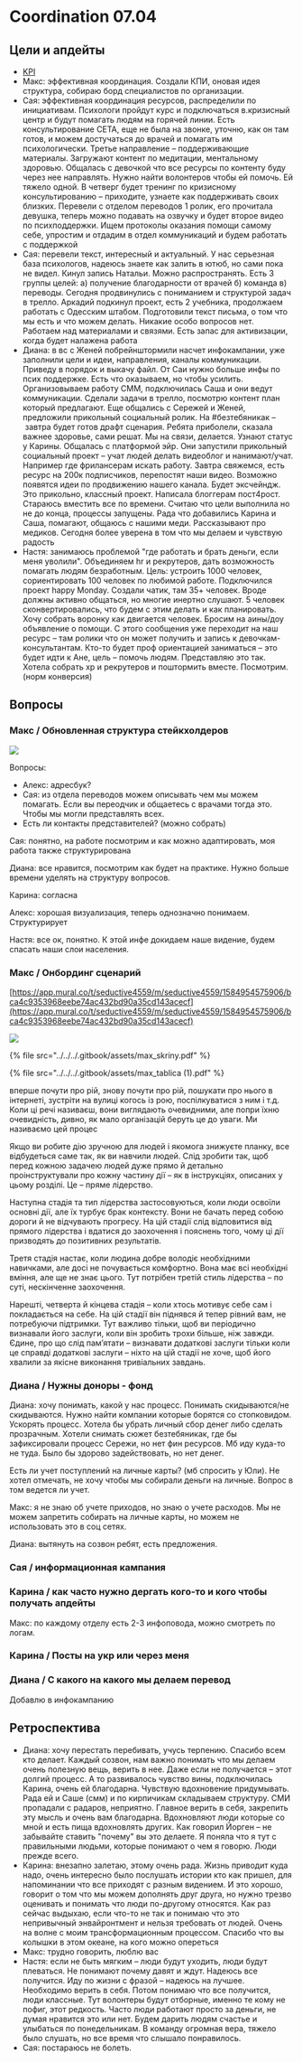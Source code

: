 # Coordination 07.04

## Цели и апдейты

* [KPI](https://docs.google.com/spreadsheets/d/1qxu6R_ToVvPUXK439pKcS8pDluyzr6lt5AjGpI-F8wY/edit#gid=0)
* Макс: эффективная координация. Создали КПИ, оновая идея структура, собираю борд специалистов по организации.
* Сая: эффективная координация ресурсов, распределили по инициативам. Психологи пройдут курс и подключаться в.кризисный центр и будут помагать людям на горячей линии. Есть консультирование СЕТА, еще не была на звонке, уточню, как он там готов, и можем достучаться до врачей и помагать им психологически. Третье направление – поддерживающие материалы. Загружают контент по медитации, ментальному здоровью. Общалась с девочкой что все ресурсы по контенту буду через нее направлять. Нужно найти волонтеров чтобы ей помочь. Ей тяжело одной. В четверг будет тренинг по кризисному консультированию – приходите, узнаете как поддерживать своих близких. Перевели с отделом переводов 1 ролик, его прочитала девушка, теперь можно подавать на озвучку и будет второе видео по психподдержки. Ищем протоколы оказания помощи самому себе, упростим и отдадим в отдел коммуникаций и будем работать с поддержкой
* Сая: перевели текст, интересный и актуальный. У нас серьезная база психологов, надеюсь знаете как залить в ютюб, но сами пока не видел. Кинул запись Натальи. Можно распространять. Есть 3 группы целей: а\) получение благодарности от врачей б\) команда в\) переводы. Сегодня продвинулись с пониманием и структурой задач в трелло. Аркадий подкинул проект, есть 2 учебника, продолжаем работать с Одесским штабом. Подготовили текст письма, о том что мы есть и что можем делать. Никакие особо вопросов нет. Работаем над материалами и связями. Есть запас для активизации, когда будет налажена работа
* Диана: в вс с Женей побрейнштормили насчет инфокампании, уже заполнили цели и идеи, направления, каналы коммуникации. Приведу в порядок и выкачу файл. От Саи нужно больше инфы по псих поддержке. Есть что оказываем, но чтобы усилить. Организовываем работу СММ, подключилась Саша и они ведут коммуникации. Сделали задачи в трелло, посмотрю контент план который предлагают. Еще общались с Сережей и Женей, предложили прикольный социальный ролик. На \#безтебяникак – завтра будет готов драфт сценария. Ребята приболели, сказала важнее здоровье, сами решат. Мы на связи, делается. Узнают статус у Карины. Общалась с платформой эйр. Они запустили прикольный социальный проект – учат людей делать видеоблог и нанимают/учат. Например где фрилансерам искать работу. Завтра свяжемся, есть ресурс на 200к подписчиков, перепостят наши видео. Возможно появятся идеи по продвижению нашего канала. Будет эксчейндж. Это прикольно, классный проект. Написала блоггерам пост4рост. Стараюсь вместить все по времени. Считаю что цели выполнила но не до конца, процессы запущены. Рада что добавились Карина и Саша, помагают, общаюсь с нашими меди. Рассказывают про медиков. Сегодня более уверена в том что мы делаем и чувствую радость
* Настя: занимаюсь проблемой "где работать и брать деньги, если меня уволили". Объединяем hr и рекрутеров, дать возможность помагать людям безработным. Цель: устроить 1000 человек, сориентировать 100 человек по любимой работе. Подключился проект happy Monday. Создали чатик, там 35+ человек. Вроде должны активно общаться, но многие инертно слушают. 5 человек сконвертировались, что будем с этим делать и как планировать. Хочу собрать воронку как двигается человек. Бросим на аины/доу объявление о помощи. С этого сообщения уже переходит на наш ресурс – там ролики что он может получить и запись к девочкам-консультантам. Кто-то будет проф ориентацией заниматься – это будет идти к Ане, цель – помочь людям. Представляю это так. Хотела собрать хр и рекрутеров и поштормить вместе. Посмотрим. \(норм конверсия\)

## Вопросы

### Макс / Обновленная структура стейкхолдеров

![](../../../.gitbook/assets/image%20%2824%29.png)

Вопросы:

* Алекс: адресбук?
* Сая: из отдела переводов можем описывать чем мы можем помагать. Если вы переодчик и общаетесь с врачами тогда это. Чтобы мы могли представлять всех. 
* Есть ли контакты представителей? \(можно собрать\)

Сая: понятно, на работе посмотрим и как можно адаптировать, моя работа также структурирована

Диана: все нравится, посмотрим как будет на практике. Нужно больше времени уделять на структуру вопросов.

Карина: согласна

Алекс: хорошая визуализация, теперь однозначно понимаем. Структурирует

Настя: все ок, понятно. К этой инфе докидаем наше видение, будем спасать наши слои населения. 

### Макс / Онбординг сценарий

[https://app.mural.co/t/seductive4559/m/seductive4559/1584954575906/bca4c9353968eebe74ac432bd90a35cd143acecf](https://app.mural.co/t/seductive4559/m/seductive4559/1584954575906/bca4c9353968eebe74ac432bd90a35cd143acecf)

![](../../../.gitbook/assets/image%20%286%29.png)

{% file src="../../../.gitbook/assets/max\_skriny.pdf" %}

{% file src="../../../.gitbook/assets/max\_tablica \(1\).pdf" %}

вперше почути про рій, знову почути про рій, пошукати про нього в інтернеті, зустріти на вулиці когось із рою, поспілкуватися з ним і т.д. Коли ці речі називаєш, вони виглядають очевидними, але попри їхню очевидність, дивно, як мало організацій беруть це до уваги. Ми називаємо цей процес

Якщо ви робите дію зручною для людей і якомога знижуєте планку, все відбудеться саме так, як ви навчили людей. Слід зробити так, щоб перед кожною задачею людей дуже прямо й детально проінструктували про кожну частину дії – як в інструкціях, описаних у цьому розділі. Це – пряме лідерство.

Наступна стадія та тип лідерства застосовуються, коли люди освоїли основні дії, але їх турбує брак контексту. Вони не бачать перед собою дороги й не відчувають прогресу. На цій стадії слід відповитися від прямого лідерства і вдатися до заохочення і пояснень того, чому ці дії призводять до позитивних результатів.

Третя стадія настає, коли людина добре володіє необхідними навичками, але досі не почувається комфортно. Вона має всі необхідні вміння, але ще не знає цього. Тут потрібен третій стиль лідерства – по суті, нескінченне заохочення.

Нарешті, четверта й кінцева стадія – коли хтось мотивує себе сам і покладається на себе. На цій стадії він піднявся й тепер рівний вам, не потребуючи підтримки. Тут важливо тільки, щоб ви періодично визнавали його заслуги, коли він зробить трохи більше, ніж завжди. Єдине, про що слід пам’ятати – визнавати додаткові заслуги тільки коли це справді додаткові заслуги – ніхто на цій стадії не хоче, щоб його хвалили за якісне виконання тривіальних завдань.

### Диана / Нужны доноры - фонд

Диана: хочу понимать, какой у нас процесс. Понимать скидываются/не скидываются. Нужно найти компании которые борятся со стопковидом. Ускорять процесс. Хотела бы убрать личный сбор денег либо сделать прозрачным. Хотели снимать сюжет безтебяникак, где бы зафиксировали процесс Сережи, но нет фин ресурсов. Мб иду куда-то не туда. Было бы здорово задействовать, но нет денег. 

Есть ли учет поступлений на личные карты? \(мб спросить у Юли\). Не хотел отмечать, не хочу чтобы мы собирали деньги на личные. Вопрос в том ведется ли учет.

Макс: я не знаю об учете приходов, но знаю о учете расходов. Мы не можем запретить собирать на личные карты, но можем не использовать это в соц сетях. 

Диана: вытянуть на созвон ребят, есть предложения.

### Сая / информационная кампания

### Карина / как часто нужно дергать кого-то и кого чтобы получать апдейты

Макс: по каждому отделу есть 2-3 инфоповода, можно смотреть по логам.

### Карина / Посты на укр или через меня

### Диана / С какого на какого мы делаем перевод

Добавлю в инфокампанию

## Ретроспектива

* Диана: хочу перестать перебивать, учусь терпению. Спасибо всем кто делает. Каждый созвон, нам важно понимать что мы делаем очень полезную вещь, верить в нее. Даже если не получается – этот долгий процесс. А то развивалось чувство вины, подключилась Карина, очень ей благодарна. Чувствую вдохновение придумывать. Рада ей и Саше \(смм\) и по кирпичикам складываем структуру. СМИ пропадали с радаров, неприятно. Главное верить в себя, закрепить эту мысль и очень вам благодарна. Вдохновляют люди которые со мной и есть пища вдохновлять других. Как говорил Йорген – не забывайте ставить "почему" вы это делаете. Я поняла что я тут с правильными людьми, которые понимают о чем я говорю. Люди прежде всего.
* Карина: внезапно залетаю, этому очень рада. Жизнь приводит куда надо, очень интересно было послушать истории кто как пришел, для напоминании что все приходят с разным видением. И это хорошо, говорит о том что мы можем дополнять друг друга, но нужно трезво оценивать и понимать что люди по-другому относятся.  Как раз сейчас выдыхаю, если что-то не так и понимаю что это непривычный энвайронтмент и нельзя требовать от людей. Очень на волне с моим трансформационным процессом. Спасибо что вы колышки в этом океане, на кого можно опереться
* Макс: трудно говорить, люблю вас
* Настя: если не быть мягким – люди будут уходить, люди будут плеваться. Не понимают почему давят и ждут. Надеюсь все получится. Иду по жизни с фразой – надеюсь на лучшее. Необходимо верить в себя. Потом понимаю что все получится, люди классные. Тут волонтеры будут отборные, именно те кому не пофиг, этот редкость. Часто люди работают просто за деньги, не думая нравится это или нет. Будем дарить людям счастье и улыбаться по понедельникам. В команду огромная вера, тяжело было слушать, но все время что слышало понравилось. 
* Сая: постараюсь не болеть.


